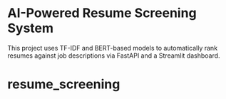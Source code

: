 # AI-Powered Resume Screening System

This project uses TF-IDF and BERT-based models to automatically rank resumes against job descriptions via FastAPI and a Streamlit dashboard.
# resume_screening
